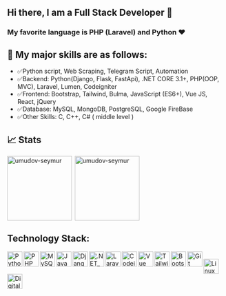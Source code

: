 ## Hi there, I am a Full Stack Developer 👋

### My favorite language is PHP (Laravel) and Python ❤️
## 🌈 My major skills are as follows:

- ✅Python script, Web Scraping, Telegram Script, Automation
- ✅Backend: Python(Django, Flask, FastApi), .NET CORE 3.1+, PHP(OOP, MVC), Laravel, Lumen, Codeigniter
- ✅Frontend: Bootstrap, Tailwind, Bulma, JavaScript (ES6+), Vue JS, React, jQuery
- ✅Database: MySQL, MongoDB, PostgreSQL, Google FireBase
- ✅Other Skills: C, C++, C# ( middle level )

<!-- ## 📈 Stats
[![Top Langs](https://github-readme-stats.vercel.app/api/top-langs/?username=umudov-seymur&langs_count=10&layout=compact)](https://github-readme-stats.vercel.app/api/top-langs/?username=umudov-seymur&langs_count=10&layout=compact) -->

## 📈 Stats

<p><img align="left" height="150" src="https://github-readme-stats.vercel.app/api?username=umudov-seymur&theme=react&show_icons=true&include_all_commits=true" alt="umudov-seymur" /></p>
<p>&nbsp;<img align="center" src="https://github-readme-stats.vercel.app/api/top-langs/?username=umudov-seymur&theme=react&layout=compact" alt="umudov-seymur" height="150" /></p>

## Technology Stack:

<img align="left" alt="Python" height="35px" src="https://www.vectorlogo.zone/logos/python/python-icon.svg" />
<img align="left" alt="PHP" height="35px" src="https://www.vectorlogo.zone/logos/php/php-ar21.svg" />
<img align="left" alt="MySQL" height="35px" src="https://i.imgur.com/pnetQ7R.png" />
<img align="left" alt="JavaScript" height="35px" src="https://i.imgur.com/oanGK70.png" />
<img align="left" alt="Django" height="35px" src="https://www.vectorlogo.zone/logos/djangoproject/djangoproject-ar21.svg" />
<img align="left" alt=".NET_CORE" height="35px" src="https://upload.wikimedia.org/wikipedia/commons/thumb/e/ee/.NET_Core_Logo.svg/512px-.NET_Core_Logo.svg.png?20210328084203" />
<img align="left" alt="Laravel" height="35px" src="https://www.vectorlogo.zone/logos/laravel/laravel-ar21.svg" />
<img align="left" alt="Codeigniter" height="35px" src="https://i.imgur.com/GRvKSt2.png" />
<img align="left" alt="Vue JS" height="35px" src="https://i.imgur.com/qYo61By.png" />
<img align="left" alt="Tailwind" height="35px" src="https://i.imgur.com/lAiNCNE.png" />
<img align="left" alt="Bootstrap" height="35px" src="https://i.imgur.com/0iJOAWb.png" />
<img align="left" alt="Git" height="35px" src="https://www.vectorlogo.zone/logos/linux/linux-icon.svg" />
<br>
<img align="left" alt="Linux" height="35px" src="https://www.vectorlogo.zone/logos/git-scm/git-scm-icon.svg" />
<img align="left" alt="Digital Ocean" height="35px" src="https://www.vectorlogo.zone/logos/digitalocean/digitalocean-ar21.svg" />


<!--
**umudov-seymur/umudov-seymur** is a ✨ _special_ ✨ repository because its `README.md` (this file) appears on your GitHub profile.

Here are some ideas to get you started:

- 🔭 I’m currently working on ...
- 🌱 I’m currently learning ...
- 👯 I’m looking to collaborate on ...
- 🤔 I’m looking for help with ...
- 💬 Ask me about ...
- 📫 How to reach me: ...
- 😄 Pronouns: ...
- ⚡ Fun fact: ...
-->
